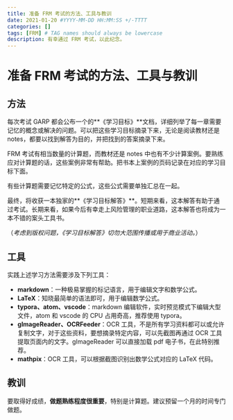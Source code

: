 ```yaml
---
title: 准备 FRM 考试的方法、工具与教训
date: 2021-01-20 #YYYY-MM-DD HH:MM:SS +/-TTTT
categories: []
tags: [FRM] # TAG names should always be lowercase
description: 有幸通过 FRM 考试，以此纪念。
---
```


# 准备 FRM 考试的方法、工具与教训

## 方法

每次考试 GARP 都会公布一个的**《学习目标》**文档，详细列举了每一章需要记忆的概念或解决的问题。可以把这些学习目标摘录下来，无论是阅读教材还是 notes，都要以找到解答为目的，并把找到的答案摘录下来。

FRM 考试有相当数量的计算题，而教材还是 notes 中也有不少计算案例。要熟练应对计算题的话，这些案例非常有帮助。把书本上案例的页码记录在对应的学习目标下面。

有些计算题需要记忆特定的公式，这些公式需要单独汇总在一起。

最终，将收获一本独家的**《学习目标解答》**。短期来看，这本解答有助于通过考试。长期来看，如果今后有幸走上风险管理的职业道路，这本解答也将成为一本不错的案头工具书。

（*考虑到版权问题，《学习目标解答》切勿大范围传播或用于商业活动。*）

## 工具

实践上述学习方法需要涉及下列工具：
* **markdown**：一种极易掌握的标记语言，用于编辑文字和数学公式。
* **LaTeX**：知晓最简单的语法即可，用于编辑数学公式。
* **typora、atom、vscode**：markdown 编辑软件，实时预览模式下编辑大型文件，atom 和 vscode 的 CPU 占用奇高，推荐使用 typora。
* **gImageReader、OCRFeeder**：OCR 工具，不是所有学习资料都可以或允许复制文字，对于这些资料，要想摘录特定内容，可以先截图再通过 OCR 工具提取页面内的文字。gImageReader 可以直接加载 pdf 电子书，在此特别推荐。
* **mathpix**：OCR 工具，可以根据截图识别出数学公式对应的 LaTeX 代码。

## 教训

要取得好成绩，**做题熟练程度很重要**，特别是计算题。建议预留一个月的时间专门做题。
